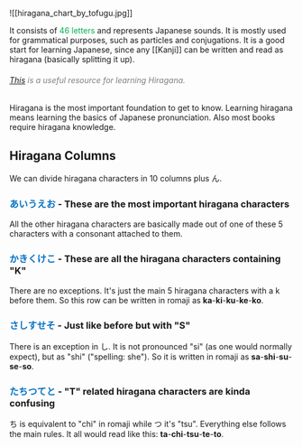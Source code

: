 
![[hiragana_chart_by_tofugu.jpg]]

It consists of <font color="#00b050">46 letters</font> and represents Japanese sounds. It is mostly used for grammatical purposes, such as particles and conjugations. It is a good start for learning Japanese, since any [[Kanji]] can be written and read as hiragana (basically splitting it up).
###### [This](https://www.tofugu.com/japanese/learn-hiragana/) <font color="#7f7f7f">is a useful resource for learning Hiragana.</font>

Hiragana is the most important foundation to get to know. Learning hiragana means learning the basics of Japanese pronunciation. Also most books require hiragana knowledge. 

## Hiragana Columns
We can divide hiragana characters in 10 columns plus ん.

### <font color="#0070c0">あいうえお</font> - These are the most important hiragana characters
All the other hiragana characters are basically made out of one of these 5 characters with a consonant attached to them.
### <font color="#0070c0">かきくけこ</font> - These are all the hiragana characters containing "K"
There are no exceptions. It's just the main 5 hiragana characters with a k before them. 
So this row can be written in romaji as **ka**-**ki**-**ku**-**ke**-**ko**.
### <font color="#0070c0">さしすせそ</font> - Just like before but with "S"
There is an exception in し. It is not pronounced "si" (as one would normally expect), but as "shi" ("spelling: she"). So it is written in romaji as **sa**-**shi**-**su**-**se**-**so**.
### <font color="#0070c0">たちつてと</font> - "T" related hiragana characters are kinda confusing
ち is equivalent to "chi" in romaji while つ it's "tsu". Everything else follows the main rules.
It all would read like this: **ta**-**chi**-**tsu**-**te**-**to**.